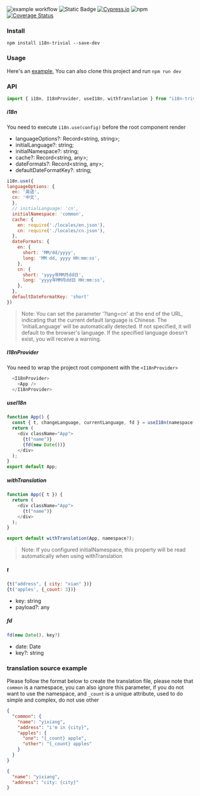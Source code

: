 ![example workflow](https://github.com/yixiangTW/i18n-trivial/actions/workflows/check.yml/badge.svg)
![Static Badge](https://img.shields.io/badge/License-MIT-blue)
[![Cypress.io](https://img.shields.io/badge/tested%20with-Cypress-04C38E.svg)](https://www.cypress.io/)
![npm](https://img.shields.io/npm/v/i18n-trivial.svg?style=flat)
[![Coverage Status](https://coveralls.io/repos/github/yixiangTW/i18n-trivial/badge.svg?branch=main)](https://coveralls.io/github/yixiangTW/i18n-trivial?branch=main)
### Install
```
npm install i18n-trivial --save-dev
```

### Usage
Here's an [example](https://github.com/yixiangTW/multi-language), You can also clone this project and run `npm run dev`

### API

```javascript
import { i18n, I18nProvider, useI18n, withTranslation } from "i18n-trivial";
```

##### i18n

You need to execute `i18n.use(config)` before the root component render

* languageOptions?: Record<string, string>;
* initialLanguage?: string;
* initialNamespace?: string;
* cache?: Record<string, any>;
* dateFormats?: Record<string, any>;
* defaultDateFormatKey?: string;
```javascript
i18n.use({
languageOptions: {
  en: '英语',
  cn: '中文',
  },
  // initialLanguage: 'cn', 
  initialNamespace: 'common',
  cache: {
    en: require('./locales/en.json'),
    cn: require('./locales/cn.json'),
  },
  dateFormats: {
    en: {
      short: 'MM/dd/yyyy',
      long: 'MM dd, yyyy HH:mm:ss',
    },
    cn: {
      short: 'yyyy年MM月dd日',
      long: 'yyyy年MM月dd日 HH:mm:ss',
    },
  },
  defaultDateFormatKey: 'short'
})
```

> Note: You can set the parameter '?lang=cn' at the end of the URL, indicating that the current default language is Chinese. The 'initialLanguage' will be automatically detected. If not specified, it will default to the browser's language. If the specified language doesn't exist, you will receive a warning.

##### I18nProvider
You need to wrap the project root component with the `<I18nProvider>`
```javascript
  <I18nProvider>
    <App />
  </I18nProvider>
```

##### useI18n
```javascript
function App() {
  const { t, changeLanguage, currentLanguage, fd } = useI18n(namespace?)
  return (
    <div className="App">
      {t("name")}
      {fd(new Date())}
    </div>
  );
}
export default App;
```


##### withTranslation
```javascript
function App({ t }) {
  return (
    <div className="App">
      {t("name")}
    </div>
  );
}

export default withTranslation(App, namespace?);

```

> Note: If you configured initialNamespace, this property will be read automatically when using withTranslation

##### t

```javascript
{t("address", { city: "xian" })}
{t('apples', {_count: 3})}
```
* key: string
* payload?: any

##### fd

```javascript
fd(new Date(), key?)
```
* date: Date
* key?: string



### translation source example
Please follow the format below to create the translation file, please note that `common` is a namespace, you can also ignore this parameter, if you do not want to use the namespace, and `_count` is a unique attribute, used to do simple and complex, do not use other


```json
{
  "common": {
    "name": "yixiang",
    "address": "i'm in {city}",
    "apples": {
      "one": "{_count} apple",
      "other": "{_count} apples"
    }
  }
}
```

```json
{
  "name": "yixiang",
  "address": "city: {city}"
}
```
